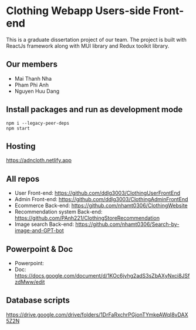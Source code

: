 # Clothing Webapp Users-side Front-end
This is a graduate dissertation project of our team. The project is built with ReactJs framework along with MUI library and Redux toolkit library.
## Our members 
 - Mai Thanh Nha
 - Pham Phi Anh
 - Nguyen Huu Dang
 
## Install packages and run as development mode
```
npm i --legacy-peer-deps
npm start
```
## Hosting
https://adncloth.netlify.app

## All repos
- User Front-end: https://github.com/ddlg3003/ClothingUserFrontEnd
- Admin Front-end: https://github.com/ddlg3003/ClothingAdminFrontEnd
- Ecommerce Back-end: https://github.com/nhamt0306/ClothingWebsite
- Recommendation system Back-end: https://github.com/PAnh221/ClothingStoreRecommendation
- Image search Back-end: https://github.com/nhamt0306/Search-by-image-and-GPT-bot

## Powerpoint & Doc
- Powerpoint:
- Doc: https://docs.google.com/document/d/1KOc6jyhg2adS3sZbAXyNxci8JSfzdMww/edit

## Database scripts
https://drive.google.com/drive/folders/1DrFaRxchrPGjonTYmkeAWqI8vDAX5Z2N
